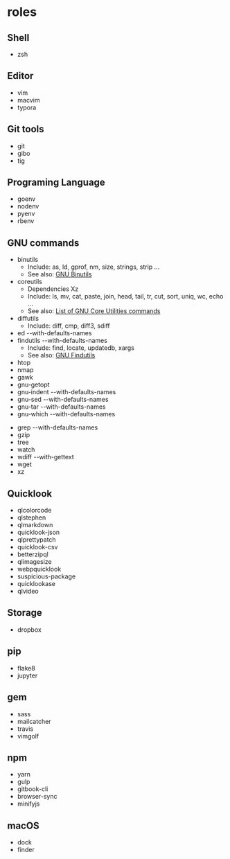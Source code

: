# roles

## Shell
- zsh


## Editor
- vim
- macvim
- typora


## Git tools
- git
- gibo
- tig


## Programing Language
- goenv
- nodenv
- pyenv
- rbenv


## GNU commands
- binutils
  - Include: as, ld, gprof, nm, size, strings, strip ...
  - See also: [GNU Binutils](https://en.wikipedia.org/wiki/GNU_Binutils)
- coreutils 
  - Dependencies Xz
  - Include: ls, mv, cat, paste, join, head, tail, tr, cut, sort, uniq, wc, echo ...
  - See also: [List of GNU Core Utilities commands](https://en.wikipedia.org/wiki/List_of_GNU_Core_Utilities_commands)
- diffutils
  - Include: diff, cmp, diff3, sdiff
- ed --with-defaults-names
- findutils --with-defaults-names
  - Include: find, locate, updatedb, xargs
  - See also: [GNU Findutils](http://www.gnu.org/software/findutils/)
- htop
- nmap
- gawk
- gnu-getopt 
- gnu-indent --with-defaults-names
- gnu-sed --with-defaults-names
- gnu-tar --with-defaults-names
- gnu-which --with-defaults-names
<!--
- gnutls
- gnupg
- gnupg2
-->
- grep --with-defaults-names
- gzip
- tree
- watch
- wdiff --with-gettext
- wget
- xz


## Quicklook
- qlcolorcode
- qlstephen
- qlmarkdown
- quicklook-json
- qlprettypatch
- quicklook-csv
- betterzipql
- qlimagesize
- webpquicklook
- suspicious-package
- quicklookase
- qlvideo


## Storage
- dropbox


## pip
- flake8 
- jupyter


## gem
- sass
- mailcatcher
- travis
- vimgolf 


## npm
- yarn
- gulp
- gitbook-cli
- browser-sync
- minifyjs


## macOS
- dock
- finder
